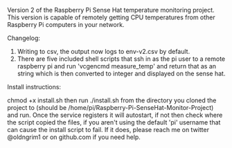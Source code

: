 Version 2 of the Raspberry Pi Sense Hat temperature monitoring project. This version is capable of remotely getting CPU temperatures from other Raspberry Pi computers in your network.

Changelog: 

1. Writing to csv, the output now logs to env-v2.csv by default.
2. There are five included shell scripts that ssh in as the pi user to a remote raspberry pi and run 'vcgencmd measure_temp' and return that as an string which is then converted to integer and displayed on the sense hat.

Install instructions: 

chmod +x install.sh then run ./install.sh from the directory you cloned the project to (should be /home/pi/Raspberry-Pi-SenseHat-Monitor-Project) and run.
Once the service registers it will autostart, if not then check where the script copied the files, if you aren't using the default 'pi' username that can cause the install script to fail. If it does, please reach me on twitter @oldngrim1 or on github.com if you need help.